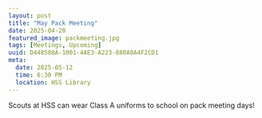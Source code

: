 ```yaml
---
layout: post
title: "May Pack Meeting"
date: 2025-04-20
featured_image: packmeeting.jpg
tags: [Meetings, Upcoming]
uuid: D448588A-1001-4AE3-A223-880A8A4F2CD1
meta:
  date: 2025-05-12
  time: 6:30 PM
  location: HSS Library
---
```


Scouts at HSS can wear Class A uniforms to school on pack meeting days!
